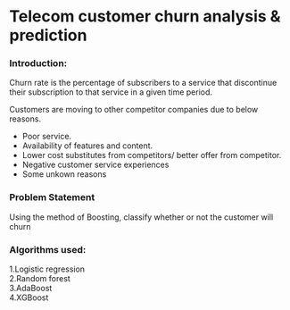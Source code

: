 # Telecom customer churn analysis & prediction


### **Introduction:**

Churn rate is the percentage of subscribers to a service that discontinue their subscription to that service in a given time period.

Customers are moving to other competitor companies due to below reasons.

   - Poor service.
   - Availability of features and content.
   - Lower cost substitutes from competitors/ better offer from competitor.
   - Negative customer service experiences
   - Some unkown reasons



### **Problem Statement**

Using the method of Boosting, classify whether or not the customer will churn


### **Algorithms used:**

   1.Logistic regression<br>
   2.Random forest <br>
   3.AdaBoost <br>
   4.XGBoost<br>

